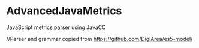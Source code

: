 # AdvancedJavaMetrics
JavaScript metrics parser using JavaCC

//Parser and grammar copied from https://github.com/DigiArea/es5-model/
